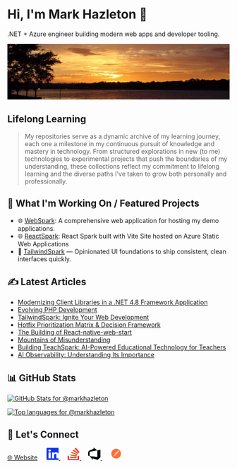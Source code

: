 # Hi, I'm Mark Hazleton 👋

.NET + Azure engineer building modern web apps and developer tooling.

<!-- markdownlint-disable MD033 -->
<p align="center">
 <picture>
  <source srcset="InksLakeSunset.webp" type="image/webp" />
  <img src="InksLakeSunset.jpg" alt="Inks Lake Sunset - Texas Hill Country" width="900" decoding="async" />
 </picture>
</p>
<!-- markdownlint-enable MD033 -->

## Lifelong Learning

> My repositories serve as a dynamic archive of my learning journey, each one a milestone in my continuous pursuit of knowledge and mastery in technology. From structured explorations in new (to me) technologies to experimental projects that push the boundaries of my understanding, these collections reflect my commitment to lifelong learning and the diverse paths I've taken to grow both personally and professionally.

## 🚀 What I'm Working On / Featured Projects

- 🌐 [WebSpark](https://webspark.markhazleton.com): A comprehensive web application for hosting my demo applications.
- 🌐 [ReactSpark](https://reactspark.markhazleton.com/): React Spark built with Vite Site hosted on Azure Static Web Applications
- 🎨 [TailwindSpark](https://markhazleton.com/articles/tailwindspark-ignite-your-web-development.html) — Opinionated UI foundations to ship consistent, clean interfaces quickly.

## ✍️ Latest Articles

<!-- BLOG-POST-LIST:START -->
- [Modernizing Client Libraries in a .NET 4.8 Framework Application](https://markhazleton.com/articles/modernizing-client-libraries-in-a-net-48-framework-application.html)
- [Evolving PHP Development](https://markhazleton.com/articles/evolving-php-development.html)
- [TailwindSpark: Ignite Your Web Development](https://markhazleton.com/articles/tailwindspark-ignite-your-web-development.html)
- [Hotfix Prioritization Matrix &amp; Decision Framework](https://markhazleton.com/articles/hotfix-prioritization-matrix-decision-framework.html)
- [The Building of React-native-web-start](https://markhazleton.com/articles/the-building-of-react-native-web-start.html)
- [Mountains of Misunderstanding](https://markhazleton.com/articles/the-ai-confidence-trap.html)
- [Building TeachSpark: AI-Powered Educational Technology for Teachers](https://markhazleton.com/articles/building-teachspark-ai-powered-educational-technology-for-teachers.html)
- [AI Observability: Understanding Its Importance](https://markhazleton.com/articles/ai-observability-is-no-joke.html)
<!-- BLOG-POST-LIST:END -->

## 📊 GitHub Stats

<!-- markdownlint-disable MD033 -->
<p>
 <a href="https://github.com/markhazleton" aria-label="GitHub profile">
  <img src="https://github-readme-stats.vercel.app/api?username=markhazleton&show_icons=true&hide_border=true&&count_private=true&include_all_commits=true&cache_seconds=7200" alt="GitHub Stats for @markhazleton" loading="lazy" />
 </a>
</p>
<p>
 <a href="https://github.com/markhazleton" aria-label="Top languages">
  <img src="https://github-readme-stats.vercel.app/api/top-langs/?username=markhazleton&exclude_repo=KNN-Image-Classification&show_icons=true&hide_border=true&layout=compact&langs_count=8&cache_seconds=7200" alt="Top languages for @markhazleton" loading="lazy" />
 </a>
</p>
<!-- markdownlint-enable MD033 -->

## 🔗 Let's Connect

<!-- markdownlint-disable MD033 -->
<p>
 <a href="https://markhazleton.com" title="Website">🌐 Website</a>
 &nbsp;&nbsp;&nbsp;
 <a href="https://linkedin.com/in/markhazleton" title="LinkedIn">
  <img src="linkedin.svg" alt="LinkedIn" width="28" height="28" loading="lazy" />
 </a>
 &nbsp;&nbsp;&nbsp;
 <a href="https://stackoverflow.com/users/479571/markhazleton" title="Stack Overflow">
  <img src="stackoverflow.svg" alt="Stack Overflow" width="28" height="28" loading="lazy" />
 </a>
 &nbsp;&nbsp;&nbsp;
 <a href="https://dev.azure.com/markhazleton/SampleMvcCRUD" title="Azure DevOps">
  <img src="azuredevops.svg" alt="Azure DevOps" width="28" height="28" loading="lazy" />
 </a>
 &nbsp;&nbsp;&nbsp;
 <a href="https://www.postman.com/markhazleton" title="Postman">
  <img src="postman.svg" alt="Postman" width="28" height="28" loading="lazy" />
 </a>
</p>
<!-- markdownlint-enable MD033 -->
